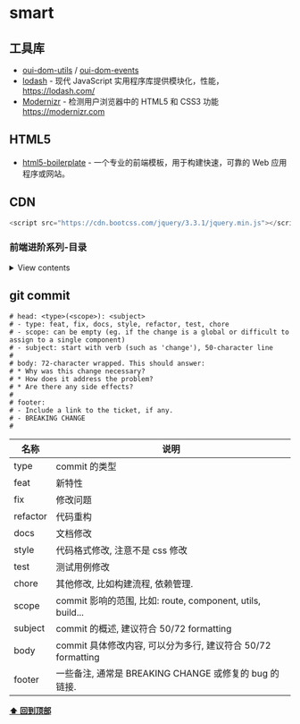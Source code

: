 # smart

## 工具库

* [oui-dom-utils](https://github.com/oneuijs/oui-dom-utils) / [oui-dom-events](https://github.com/oneuijs/oui-dom-events)
* [lodash](https://github.com/lodash/lodash) - 现代 JavaScript 实用程序库提供模块化，性能，https://lodash.com/
* [Modernizr](https://github.com/Modernizr/Modernizr) - 检测用户浏览器中的 HTML5 和 CSS3 功能 https://modernizr.com

## HTML5

* [html5-boilerplate](https://github.com/h5bp/html5-boilerplate) - 一个专业的前端模板，用于构建快速，可靠的 Web 应用程序或网站。
## CDN
```js
<script src="https://cdn.bootcss.com/jquery/3.3.1/jquery.min.js"></script>
```

### 前端进阶系列-目录

<details>
<summary>View contents</summary>
  
#### HTML/CSS篇

SEO和语义化

常见布局及居中

HTML5新特性

CSS3新特性

flex布局

盒模型

#### JS篇

执行上下文（this和闭包）

事件模型

任务队列

原形，面向对象

promise

#### es6

常见函数

设计模式

类型检测

垃圾回收，引用计数和标记清除

#### 算法篇

各种排序，重点是快排

动态规划，参见背包问题

二叉树

#### nodejs篇

nodejs特性

事件循环

多进程，cluster及child process，pm2的原理

koa的特性及中间件的原理

express与koa的区别

#### 网络篇

https

http2

http状态码

网络安全，xss和csrf

session，cookie和token

OSI七层协议

缓存

跨域

模块化，commonJS，es6，cmd，amd

cdn及dns

#### 框架篇

vue解决了什么问题

vue和react的区别

虚拟dom的原理

双向绑定的原理

如何实现component

组件间通讯

vuex

vue-router

#### 项目篇

性能优化

webpack的打包原理,如何抽取css的

提升wabpack的编译速度

错误收集，错误排查

项目监控

项目部署

#### 移动篇

自适应

兼容性

PWA

小程序

移动端手势

#### 补充篇

无限滚动方案

重绘重排重合成

浏览器访问全过程

如何处理兼容性问题

经常去什么技术网站？读过什么书？

未来规划

</details>

## git commit
````
# head: <type>(<scope>): <subject>
# - type: feat, fix, docs, style, refactor, test, chore
# - scope: can be empty (eg. if the change is a global or difficult to assign to a single component)
# - subject: start with verb (such as 'change'), 50-character line
#
# body: 72-character wrapped. This should answer:
# * Why was this change necessary?
# * How does it address the problem?
# * Are there any side effects?
#
# footer: 
# - Include a link to the ticket, if any.
# - BREAKING CHANGE
#
````
名称 | 说明
---|---
type | commit 的类型
feat | 新特性
fix |修改问题
refactor| 代码重构
docs| 文档修改
style| 代码格式修改, 注意不是 css 修改
test|测试用例修改
chore| 其他修改, 比如构建流程, 依赖管理.
scope| commit 影响的范围, 比如: route, component, utils, build...
subject| commit 的概述, 建议符合 50/72 formatting
body|commit 具体修改内容, 可以分为多行, 建议符合 50/72 formatting
footer| 一些备注, 通常是 BREAKING CHANGE 或修复的 bug 的链接.

**[⬆ 回到顶部](#smart)**
